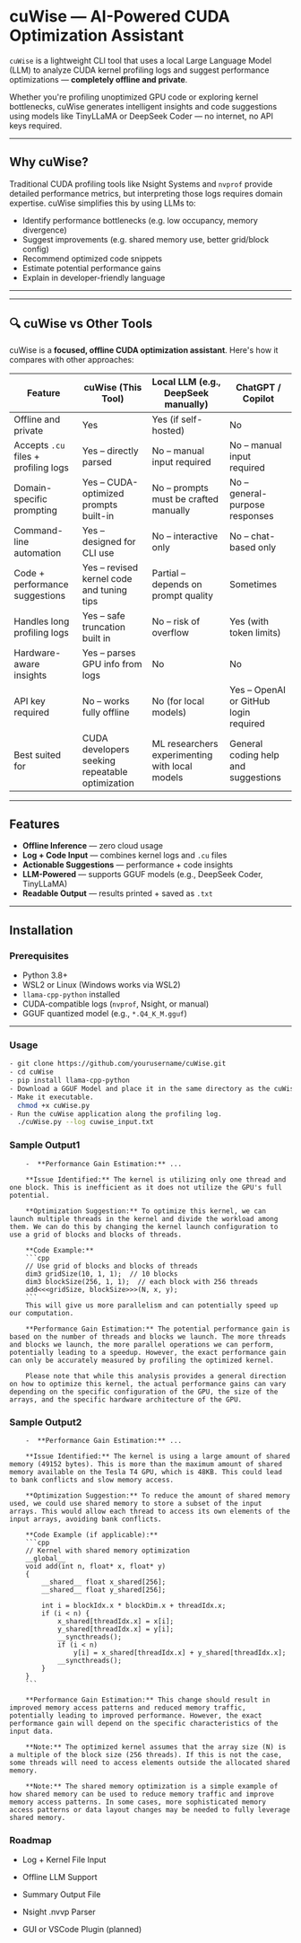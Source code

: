 # cuWise — AI-Powered CUDA Optimization Assistant

`cuWise` is a lightweight CLI tool that uses a local Large Language Model (LLM) to analyze CUDA kernel profiling logs and suggest performance optimizations — **completely offline and private**.

Whether you're profiling unoptimized GPU code or exploring kernel bottlenecks, cuWise generates intelligent insights and code suggestions using models like TinyLLaMA or DeepSeek Coder — no internet, no API keys required.

---

## Why cuWise?

Traditional CUDA profiling tools like Nsight Systems and `nvprof` provide detailed performance metrics, but interpreting those logs requires domain expertise. cuWise simplifies this by using LLMs to:

- Identify performance bottlenecks (e.g. low occupancy, memory divergence)
- Suggest improvements (e.g. shared memory use, better grid/block config)
- Recommend optimized code snippets
- Estimate potential performance gains
- Explain in developer-friendly language

---

---

## 🔍 cuWise vs Other Tools

cuWise is a **focused, offline CUDA optimization assistant**. Here's how it compares with other approaches:

| Feature                                 | **cuWise (This Tool)**                           | **Local LLM (e.g., DeepSeek manually)**        | **ChatGPT / Copilot**                        |
|-----------------------------------------|--------------------------------------------------|------------------------------------------------|----------------------------------------------|
| Offline and private                     | Yes                                              | Yes (if self-hosted)                           | No                                           |
| Accepts `.cu` files + profiling logs    | Yes – directly parsed                            | No – manual input required                     | No – manual input required                   |
| Domain-specific prompting               | Yes – CUDA-optimized prompts built-in            | No – prompts must be crafted manually          | No – general-purpose responses               |
| Command-line automation                 | Yes – designed for CLI use                       | No – interactive only                          | No – chat-based only                         |
| Code + performance suggestions          | Yes – revised kernel code and tuning tips        | Partial – depends on prompt quality            | Sometimes                                    |
| Handles long profiling logs             | Yes – safe truncation built in                   | No – risk of overflow                          | Yes (with token limits)                      |
| Hardware-aware insights                 | Yes – parses GPU info from logs                  | No                                             | No                                           |
| API key required                        | No – works fully offline                         | No (for local models)                          | Yes – OpenAI or GitHub login required        |
| Best suited for                         | CUDA developers seeking repeatable optimization  | ML researchers experimenting with local models | General coding help and suggestions          |


---

## Features

- **Offline Inference** — zero cloud usage
- **Log + Code Input** — combines kernel logs and `.cu` files
- **Actionable Suggestions** — performance + code insights
- **LLM-Powered** — supports GGUF models (e.g., DeepSeek Coder, TinyLLaMA)
- **Readable Output** — results printed + saved as `.txt`

---

## Installation

### Prerequisites

- Python 3.8+
- WSL2 or Linux (Windows works via WSL2)
- `llama-cpp-python` installed
- CUDA-compatible logs (`nvprof`, Nsight, or manual)
- GGUF quantized model (e.g., `*.Q4_K_M.gguf`)

---

### Usage

```bash
- git clone https://github.com/yourusername/cuWise.git
- cd cuWise
- pip install llama-cpp-python
- Download a GGUF Model and place it in the same directory as the cuWise.py file.
- Make it executable.
  chmod +x cuWise.py
- Run the cuWise application along the profiling log.
  ./cuWise.py --log cuwise_input.txt
```

### Sample Output1
```
    -  **Performance Gain Estimation:** ...

    **Issue Identified:** The kernel is utilizing only one thread and one block. This is inefficient as it does not utilize the GPU's full potential.

    **Optimization Suggestion:** To optimize this kernel, we can launch multiple threads in the kernel and divide the workload among them. We can do this by changing the kernel launch configuration to use a grid of blocks and blocks of threads.

    **Code Example:**
    ```cpp
    // Use grid of blocks and blocks of threads
    dim3 gridSize(10, 1, 1);  // 10 blocks
    dim3 blockSize(256, 1, 1);  // each block with 256 threads
    add<<<gridSize, blockSize>>>(N, x, y);
    ```
    This will give us more parallelism and can potentially speed up our computation.

    **Performance Gain Estimation:** The potential performance gain is based on the number of threads and blocks we launch. The more threads and blocks we launch, the more parallel operations we can perform, potentially leading to a speedup. However, the exact performance gain can only be accurately measured by profiling the optimized kernel.

    Please note that while this analysis provides a general direction on how to optimize this kernel, the actual performance gains can vary depending on the specific configuration of the GPU, the size of the arrays, and the specific hardware architecture of the GPU.
```
### Sample Output2
```
    -  **Performance Gain Estimation:** ...

    **Issue Identified:** The kernel is using a large amount of shared memory (49152 bytes). This is more than the maximum amount of shared memory available on the Tesla T4 GPU, which is 48KB. This could lead to bank conflicts and slow memory access.

    **Optimization Suggestion:** To reduce the amount of shared memory used, we could use shared memory to store a subset of the input arrays. This would allow each thread to access its own elements of the input arrays, avoiding bank conflicts.

    **Code Example (if applicable):**
    ```cpp
    // Kernel with shared memory optimization
    __global__
    void add(int n, float* x, float* y)
    {
        __shared__ float x_shared[256];
        __shared__ float y_shared[256];

        int i = blockIdx.x * blockDim.x + threadIdx.x;
        if (i < n) {
            x_shared[threadIdx.x] = x[i];
            y_shared[threadIdx.x] = y[i];
            __syncthreads();
            if (i < n)
                y[i] = x_shared[threadIdx.x] + y_shared[threadIdx.x];
            __syncthreads();
        }
    }
    ```

    **Performance Gain Estimation:** This change should result in improved memory access patterns and reduced memory traffic, potentially leading to improved performance. However, the exact performance gain will depend on the specific characteristics of the input data.

    **Note:** The optimized kernel assumes that the array size (N) is a multiple of the block size (256 threads). If this is not the case, some threads will need to access elements outside the allocated shared memory.

    **Note:** The shared memory optimization is a simple example of how shared memory can be used to reduce memory traffic and improve memory access patterns. In some cases, more sophisticated memory access patterns or data layout changes may be needed to fully leverage shared memory.
```
### Roadmap
 - Log + Kernel File Input

 - Offline LLM Support

 - Summary Output File

 - Nsight .nvvp Parser

 - GUI or VSCode Plugin (planned)
